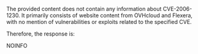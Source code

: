 The provided content does not contain any information about CVE-2006-1230. It primarily consists of website content from OVHcloud and Flexera, with no mention of vulnerabilities or exploits related to the specified CVE.

Therefore, the response is:

NOINFO